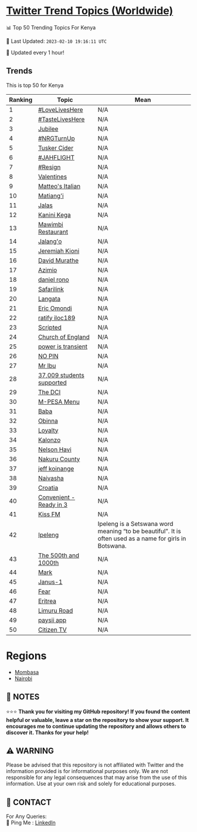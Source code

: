 [Twitter Trend Topics (Worldwide)](https://github.com/ErcinDedeoglu/Twitter-Trend-Topics)
==========


📊 Top 50 Trending Topics For Kenya

📆 Last Updated: `2023-02-10 19:16:11 UTC`

🔧 Updated every 1 hour!


## Trends

This is top 50 for Kenya

| Ranking | Topic | Mean |
| ------- | ------------ | ------------ |
| 1 | [#LoveLivesHere](http://twitter.com/search?q=%23LoveLivesHere) | N/A |
| 2 | [#TasteLivesHere](http://twitter.com/search?q=%23TasteLivesHere) | N/A |
| 3 | [Jubilee](http://twitter.com/search?q=Jubilee) | N/A |
| 4 | [#NRGTurnUp](http://twitter.com/search?q=%23NRGTurnUp) | N/A |
| 5 | [Tusker Cider](http://twitter.com/search?q=Tusker+Cider) | N/A |
| 6 | [#JAHFLIGHT](http://twitter.com/search?q=%23JAHFLIGHT) | N/A |
| 7 | [#Resign](http://twitter.com/search?q=%23Resign) | N/A |
| 8 | [Valentines](http://twitter.com/search?q=Valentines) | N/A |
| 9 | [Matteo's Italian](http://twitter.com/search?q=Matteo%27s+Italian) | N/A |
| 10 | [Matiang'i](http://twitter.com/search?q=Matiang%27i) | N/A |
| 11 | [Jalas](http://twitter.com/search?q=Jalas) | N/A |
| 12 | [Kanini Kega](http://twitter.com/search?q=Kanini+Kega) | N/A |
| 13 | [Mawimbi Restaurant](http://twitter.com/search?q=Mawimbi+Restaurant) | N/A |
| 14 | [Jalang'o](http://twitter.com/search?q=Jalang%27o) | N/A |
| 15 | [Jeremiah Kioni](http://twitter.com/search?q=Jeremiah+Kioni) | N/A |
| 16 | [David Murathe](http://twitter.com/search?q=David+Murathe) | N/A |
| 17 | [Azimio](http://twitter.com/search?q=Azimio) | N/A |
| 18 | [daniel rono](http://twitter.com/search?q=daniel+rono) | N/A |
| 19 | [Safarilink](http://twitter.com/search?q=Safarilink) | N/A |
| 20 | [Langata](http://twitter.com/search?q=Langata) | N/A |
| 21 | [Eric Omondi](http://twitter.com/search?q=Eric+Omondi) | N/A |
| 22 | [ratify  iloc189](http://twitter.com/search?q=ratify++iloc189) | N/A |
| 23 | [Scripted](http://twitter.com/search?q=Scripted) | N/A |
| 24 | [Church of England](http://twitter.com/search?q=Church+of+England) | N/A |
| 25 | [power is transient](http://twitter.com/search?q=power+is+transient) | N/A |
| 26 | [NO PIN](http://twitter.com/search?q=NO+PIN) | N/A |
| 27 | [Mr Ibu](http://twitter.com/search?q=Mr+Ibu) | N/A |
| 28 | [37,009 students supported](http://twitter.com/search?q=37%2c009+students+supported) | N/A |
| 29 | [The DCI](http://twitter.com/search?q=The+DCI) | N/A |
| 30 | [M-PESA Menu](http://twitter.com/search?q=M-PESA+Menu) | N/A |
| 31 | [Baba](http://twitter.com/search?q=Baba) | N/A |
| 32 | [Obinna](http://twitter.com/search?q=Obinna) | N/A |
| 33 | [Loyalty](http://twitter.com/search?q=Loyalty) | N/A |
| 34 | [Kalonzo](http://twitter.com/search?q=Kalonzo) | N/A |
| 35 | [Nelson Havi](http://twitter.com/search?q=Nelson+Havi) | N/A |
| 36 | [Nakuru County](http://twitter.com/search?q=Nakuru+County) | N/A |
| 37 | [jeff koinange](http://twitter.com/search?q=jeff+koinange) | N/A |
| 38 | [Naivasha](http://twitter.com/search?q=Naivasha) | N/A |
| 39 | [Croatia](http://twitter.com/search?q=Croatia) | N/A |
| 40 | [Convenient - Ready in 3](http://twitter.com/search?q=Convenient+-+Ready+in+3) | N/A |
| 41 | [Kiss FM](http://twitter.com/search?q=Kiss+FM) | N/A |
| 42 | [Ipeleng](http://twitter.com/search?q=Ipeleng) | Ipeleng is a Setswana word meaning “to be beautiful”. It is often used as a name for girls in Botswana. |
| 43 | [The 500th and 1000th](http://twitter.com/search?q=The+500th+and+1000th) | N/A |
| 44 | [Mark](http://twitter.com/search?q=Mark) | N/A |
| 45 | [Janus-1](http://twitter.com/search?q=Janus-1) | N/A |
| 46 | [Fear](http://twitter.com/search?q=Fear) | N/A |
| 47 | [Eritrea](http://twitter.com/search?q=Eritrea) | N/A |
| 48 | [Limuru Road](http://twitter.com/search?q=Limuru+Road) | N/A |
| 49 | [paysii app](http://twitter.com/search?q=paysii+app) | N/A |
| 50 | [Citizen TV](http://twitter.com/search?q=Citizen+TV) | N/A |



# Regions

* [Mombasa](</Kenya/Mombasa.md>)
* [Nairobi](</Kenya/Nairobi.md>)



## 📝 NOTES

⭐⭐⭐ **Thank you for visiting my GitHub repository! If you found the content helpful or valuable, leave a star on the repository to show your support. It encourages me to continue updating the repository and allows others to discover it. Thanks for your help!**


## ⚠️ WARNING

Please be advised that this repository is not affiliated with Twitter and the information provided is for informational purposes only. We are not responsible for any legal consequences that may arise from the use of this information. Use at your own risk and solely for educational purposes.


## 📨 CONTACT

 For Any Queries:  
            🏓 Ping Me : [LinkedIn](https://www.linkedin.com/in/ercindedeoglu/)
